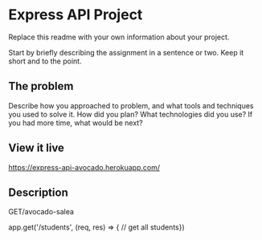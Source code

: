 # Express API Project

Replace this readme with your own information about your project.

Start by briefly describing the assignment in a sentence or two. Keep it short and to the point.

## The problem

Describe how you approached to problem, and what tools and techniques you used to solve it. How did you plan? What technologies did you use? If you had more time, what would be next?

## View it live

https://express-api-avocado.herokuapp.com/

## Description

GET/avocado-salea

app.get('/students', (req, res) => { // get all students})
